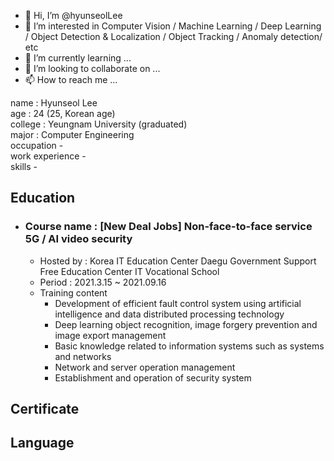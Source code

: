 - 👋 Hi, I’m @hyunseolLee
- 👀 I’m interested in Computer Vision / Machine Learning / Deep Learning / Object Detection & Localization / Object Tracking / Anomaly detection/ etc
- 🌱 I’m currently learning ...
- 💞️ I’m looking to collaborate on ...
- 📫 How to reach me ...

<!---
hyunseolLee/hyunseolLee is a ✨ special ✨ repository because its `README.md` (this file) appears on your GitHub profile.
You can click the Preview link to take a look at your changes.
--->

name : Hyunseol Lee  
age : 24 (25, Korean age)  
college : Yeungnam University (graduated)  
major : Computer Engineering  
occupation -  
work experience -  
skills -  

## Education
- ### Course name : [New Deal Jobs] Non-face-to-face service 5G / AI video security
  - Hosted by : Korea IT Education Center Daegu Government Support Free Education Center IT Vocational School
  - Period : 2021.3.15 ~ 2021.09.16
  - Training content
    - Development of efficient fault control system using artificial intelligence and data distributed processing technology
    - Deep learning object recognition, image forgery prevention and image export management
    - Basic knowledge related to information systems such as systems and networks
    - Network and server operation management
    - Establishment and operation of security system

## Certificate

## Language
